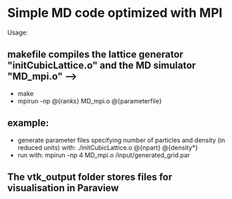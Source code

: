 # Simple MD code optimized with MPI

Usage:

## makefile compiles the lattice generator "initCubicLattice.o" and the MD simulator "MD_mpi.o" -->
-   make
-   mpirun -np @{ranks} MD_mpi.o @{parameterfile}

## example:
-   generate parameter files specifying number of particles and density (in reduced units) with: ./initCubicLattice.o @{npart} @{density*}
-   run with: mpirun -np 4 MD_mpi.o /input/generated_grid.par


## The vtk_output folder stores files for visualisation in Paraview
